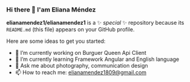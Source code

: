 ### Hi there 👋 I'am Eliana Méndez

**elianamendez1/elianamendez1** is a ✨ _special_ ✨ repository because its `README.md` (this file) appears on your GitHub profile.

Here are some ideas to get you started:

- 🔭 I’m currently working on Burguer Queen Api Client
- 🌱 I’m currently learning Framework Angular and English language
- 💬 Ask me about photography, communication design
- 📫 How to reach me: elianamendez1809@gmail.com

